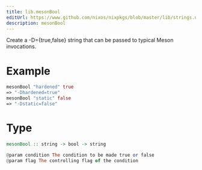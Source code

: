 ```yaml
---
title: lib.mesonBool
editUrl: https://www.github.com/nixos/nixpkgs/blob/master/lib/strings.nix#L1099C15
description: mesonBool
---
```


Create a -D<condition>={true,false} string that can be passed to typical
Meson invocations.

# Example

```nix
mesonBool "hardened" true
=> "-Dhardened=true"
mesonBool "static" false
=> "-Dstatic=false"
```

# Type

```haskell
mesonBool :: string -> bool -> string

@param condition The condition to be made true or false
@param flag The controlling flag of the condition
```
